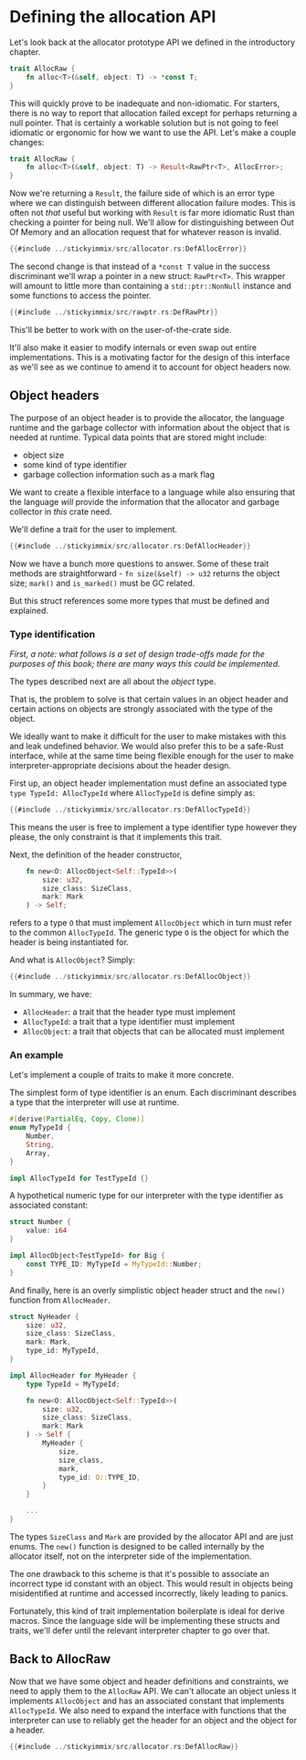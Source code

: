 # Defining the allocation API

Let's look back at the allocator prototype API we defined in the introductory
chapter.

```rust
trait AllocRaw {
    fn alloc<T>(&self, object: T) -> *const T;
}
```

This will quickly prove to be inadequate and non-idiomatic. For starters, there
is no way to report that allocation failed except for perhaps returning a null
pointer. That is certainly a workable solution but is not going to feel
idiomatic or ergonomic for how we want to use the API. Let's make a couple
changes:

```rust
trait AllocRaw {
    fn alloc<T>(&self, object: T) -> Result<RawPtr<T>, AllocError>;
}
```

Now we're returning a `Result`, the failure side of which is an error type
where we can distinguish between different allocation failure modes. This is
often not _that_ useful but working with `Result` is far more idiomatic Rust
than checking a pointer for being null. We'll allow for distinguishing between
Out Of Memory and an allocation request that for whatever reason is invalid.

```rust
{{#include ../stickyimmix/src/allocator.rs:DefAllocError}}
```

The second change is that instead of a `*const T` value in the success
discriminant we'll wrap a pointer in a new struct: `RawPtr<T>`. This wrapper
will amount to little more than containing a `std::ptr::NonNull` instance
and some functions to access the pointer.

```rust
{{#include ../stickyimmix/src/rawptr.rs:DefRawPtr}}
```

This'll be better to work with on the user-of-the-crate side.

It'll also make it easier to modify internals or even swap out entire
implementations. This is a motivating factor for the design of this interface
as we'll see as we continue to amend it to account for object headers now.

## Object headers

The purpose of an object header is to provide the allocator, the language
runtime and the garbage collector with information about the object that
is needed at runtime. Typical data points that are stored might include:

* object size
* some kind of type identifier
* garbage collection information such as a mark flag

We want to create a flexible interface to a language while also ensuring that
the language _will_ provide the information that the allocator and garbage
collector in _this_ crate need.

We'll define a trait for the user to implement.

```rust
{{#include ../stickyimmix/src/allocator.rs:DefAllocHeader}}
```

Now we have a bunch more questions to answer. Some of these trait methods are
straightforward - `fn size(&self) -> u32` returns the object size; `mark()`
and `is_marked()` must be GC related.

But this struct references some more types that must be defined and explained.

### Type identification

_First, a note: what follows is a set of design trade-offs made for the
purposes of this book; there are many ways this could be implemented._

The types described next are all about the _object_ type.

That is, the problem to solve is that certain values in an object header and
certain actions on objects are strongly associated with the type of the object.

We ideally want to make it difficult for the user to make mistakes with this
and leak undefined behavior. We would also prefer this to be a safe-Rust
interface, while at the same time being flexible enough for the user to make
interpreter-appropriate decisions about the header design.

First up, an object header implementation must define an associated type
`type TypeId: AllocTypeId` where `AllocTypeId` is define simply as:

```rust
{{#include ../stickyimmix/src/allocator.rs:DefAllocTypeId}}
```

This means the user is free to implement a type identifier type however they
please, the only constraint is that it implements this trait.

Next, the definition of the header constructor,

```rust
    fn new<O: AllocObject<Self::TypeId>>(
        size: u32,
        size_class: SizeClass,
        mark: Mark
    ) -> Self;
```

refers to a type `O` that must implement `AllocObject` which in turn must refer
to the common `AllocTypeId`. The generic type `O` is the object for which the
header is being instantiated for.

And what is `AllocObject`? Simply:

```rust
{{#include ../stickyimmix/src/allocator.rs:DefAllocObject}}
```

In summary, we have:

* `AllocHeader`: a trait that the header type must implement
* `AllocTypeId`: a trait that a type identifier must implement
* `AllocObject`: a trait that objects that can be allocated must implement

### An example

Let's implement a couple of traits to make it more concrete.

The simplest form of type identifier is an enum. Each discriminant describes
a type that the interpreter will use at runtime.

```rust
#[derive(PartialEq, Copy, Clone)]
enum MyTypeId {
    Number,
    String,
    Array,
}

impl AllocTypeId for TestTypeId {}
```

A hypothetical numeric type for our interpreter with the type identifier as
associated constant:

```rust
struct Number {
    value: i64
}

impl AllocObject<TestTypeId> for Big {
    const TYPE_ID: MyTypeId = MyTypeId::Number;
}
```

And finally, here is an overly simplistic object header struct and the `new()`
function from `AllocHeader`.

```rust
struct NyHeader {
    size: u32,
    size_class: SizeClass,
    mark: Mark,
    type_id: MyTypeId,
}

impl AllocHeader for MyHeader {
    type TypeId = MyTypeId;

    fn new<O: AllocObject<Self::TypeId>>(
        size: u32,
        size_class: SizeClass,
        mark: Mark
    ) -> Self {
        MyHeader {
            size,
            size_class,
            mark,
            type_id: O::TYPE_ID,
        }
    }

    ...
}
```

The types `SizeClass` and `Mark` are provided by the allocator API and are just
enums. The `new()` function is designed to be called internally by the
allocator itself, not on the interpreter side of the implementation.

The one drawback to this scheme is that it's possible to associate an incorrect
type id constant with an object. This would result in objects being misidentified
at runtime and accessed incorrectly, likely leading to panics.

Fortunately, this kind of trait implementation boilerplate is ideal for derive
macros. Since the language side will be implementing these structs and traits,
we'll defer until the relevant interpreter chapter to go over that.


## Back to AllocRaw

Now that we have some object and header definitions and constraints, we need to
apply them to the `AllocRaw` API. We can't allocate an object unless it
implements `AllocObject` and has an associated constant that implements
`AllocTypeId`.  We also need to expand the interface with functions that the
interpreter can use to reliably get the header for an object and the object
for a header.

```rust
{{#include ../stickyimmix/src/allocator.rs:DefAllocRaw}}
```
